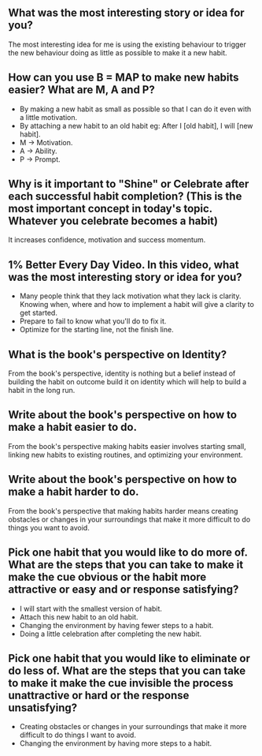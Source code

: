 ##  What was the most interesting story or idea for you?
The most interesting idea for me is using the existing behaviour to trigger the new behaviour doing as little as possible to make it a new habit.

## How can you use B = MAP to make new habits easier? What are M, A and P?
- By making a new habit as small as possible so that I can do it even with a little motivation.
- By attaching a new habit to an old habit eg: After I [old habit], I will [new habit].
- M -> Motivation.
- A -> Ability.
- P -> Prompt.

## Why is it important to "Shine" or Celebrate after each successful habit completion? (This is the most important concept in today's topic. Whatever you celebrate becomes a habit)
It increases confidence, motivation and success momentum.

## 1% Better Every Day Video. In this video, what was the most interesting story or idea for you?
- Many people think that they lack motivation what they lack is clarity. Knowing when, where and how to implement a habit will give a clarity to get started.
- Prepare to fail to know what you'll do to fix it.
- Optimize for the starting line, not the finish line.

## What is the book's perspective on Identity?
From the book's perspective, identity is nothing but a belief instead of building the habit on outcome build it on identity which will help to build a habit in the long run.

## Write about the book's perspective on how to make a habit easier to do.
From the book's perspective making habits easier involves starting small, linking new habits to existing routines, and optimizing your environment.

## Write about the book's perspective on how to make a habit harder to do.
From the book's perspective that making habits harder means creating obstacles or changes in your surroundings that make it more difficult to do things you want to avoid.

## Pick one habit that you would like to do more of. What are the steps that you can take to make it make the cue obvious or the habit more attractive or easy and or response satisfying?
- I will start with the smallest version of habit.
- Attach this new habit to an old habit.
- Changing the environment by having fewer steps to a habit.
- Doing a little celebration after completing the new habit.

## Pick one habit that you would like to eliminate or do less of. What are the steps that you can take to make it make the cue invisible the process unattractive or hard or the response unsatisfying?
- Creating obstacles or changes in your surroundings that make it more difficult to do things I want to avoid.
- Changing the environment by having more steps to a habit.
